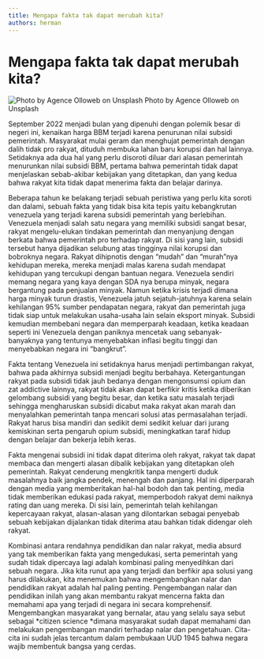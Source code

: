 ```yaml
---
title: Mengapa fakta tak dapat merubah kita?
authors: herman
---
```



# Mengapa fakta tak dapat merubah kita?
![Photo by Agence Olloweb on Unsplash](https://miro.medium.com/v2/resize:fit:720/0*d3OD6Fx-vpgVURPq)
Photo by Agence Olloweb on Unsplash

September 2022 menjadi bulan yang dipenuhi dengan polemik besar di negeri ini, kenaikan harga BBM terjadi karena penurunan nilai subsidi pemerintah. Masyarakat mulai geram dan menghujat pemerintah dengan dalih tidak pro rakyat, dituduh membuka lahan baru korupsi dan hal lainnya. Setidaknya ada dua hal yang perlu disoroti diluar dari alasan pemerintah menurunkan nilai subsidi BBM, pertama bahwa pemerintah tidak dapat menjelaskan sebab-akibar kebijakan yang ditetapkan, dan yang kedua bahwa rakyat kita tidak dapat menerima fakta dan belajar darinya.

Beberapa tahun ke belakang terjadi sebuah peristiwa yang perlu kita soroti dan dalami, sebuah fakta yang tidak bisa kita tepis yaitu kebangkrutan venezuela yang terjadi karena subsidi pemerintah yang berlebihan. Venezuela menjadi salah satu negara yang memiliki subsidi sangat besar, rakyat mengelu-elukan tindakan pemerintah dan menyanjung dengan berkata bahwa pemerintah pro terhadap rakyat. Di sisi yang lain, subsidi tersebut hanya dijadikan selubung atas tingginya nilai korupsi dan bobroknya negara. Rakyat dihipnotis dengan “mudah” dan “murah”nya kehidupan mereka, mereka menjadi malas karena sudah mendapat kehidupan yang tercukupi dengan bantuan negara. Venezuela sendiri memang negara yang kaya dengan SDA nya berupa minyak, negara bergantung pada penjualan minyak. Namun ketika krisis terjadi dimana harga minyak turun drastis, Venezuela jatuh sejatuh-jatuhnya karena selain kehilangan 95% sumber pendapatan negara, rakyat dan pemerintah juga tidak siap untuk melakukan usaha-usaha lain selain eksport minyak. Subsidi kemudian membebani negara dan memperparah keadaan, ketika keadaan seperti ini Venezuela dengan paniknya mencetak uang sebanyak-banyaknya yang tentunya menyebabkan inflasi begitu tinggi dan menyebabkan negara ini “bangkrut”.

Fakta tentang Venezuela ini setidaknya harus menjadi pertimbangan rakyat, bahwa pada akhirnya subsidi menjadi begitu berbahaya. Ketergantungan rakyat pada subsidi tidak jauh bedanya dengan mengonsumsi opium dan zat addictive lainnya, rakyat tidak akan dapat berfikir kritis ketika diberikan gelombang subsidi yang begitu besar, dan ketika satu masalah terjadi sehingga mengharuskan subsidi dicabut maka rakyat akan marah dan menyalahkan pemerintah tanpa mencari solusi atas permasalahan terjadi. Rakyat harus bisa mandiri dan sedikit demi sedikit keluar dari jurang kemiskinan serta pengaruh opium subsidi, meningkatkan taraf hidup dengan belajar dan bekerja lebih keras.

Fakta mengenai subsidi ini tidak dapat diterima oleh rakyat, rakyat tak dapat membaca dan mengerti alasan dibalik kebijakan yang ditetapkan oleh pemerintah. Rakyat cenderung mengkritik tanpa mengerti duduk masalahnya baik jangka pendek, menengah dan panjang. Hal ini diperparah dengan media yang memberitakan hal-hal bodoh dan tak penting, media tidak memberikan edukasi pada rakyat, memperbodoh rakyat demi naiknya rating dan uang mereka. Di sisi lain, pemerintah telah kehilangan kepercayaan rakyat, alasan-alasan yang dilontarkan sebagai penyebab sebuah kebijakan dijalankan tidak diterima atau bahkan tidak didengar oleh rakyat.

Kombinasi antara rendahnya pendidikan dan nalar rakyat, media absurd yang tak memberikan fakta yang mengedukasi, serta pemerintah yang sudah tidak dipercaya lagi adalah kombinasi paling menyedihkan dari sebuah negara. Jika kita runut apa yang terjadi dan berfikir apa solusi yang harus dilakukan, kita menemukan bahwa mengembangkan nalar dan pendidikan rakyat adalah hal paling penting. Pengembangan nalar dan pendidikan inilah yang akan membantu rakyat mencerna fakta dan memahami apa yang terjadi di negara ini secara komprehensif. Mengembangkan masyarakat yang bernalar, atau yang selalu saya sebut sebagai *citizen science *dimana masyarakat sudah dapat memahami dan melakukan pengembangan mandiri terhadap nalar dan pengetahuan. Cita-cita ini sudah jelas tercantum dalam pembukaan UUD 1945 bahwa negara wajib membentuk bangsa yang cerdas.